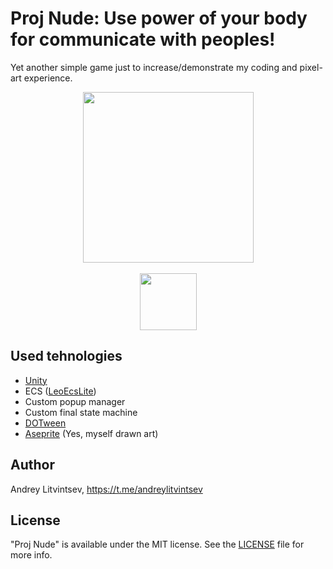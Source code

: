 # Proj Nude: Use power of your body for communicate with peoples!

Yet another simple game just to increase/demonstrate my coding and pixel-art experience.

<div align=center>
    <img src="./ReadmeResources/demo.gif" height=273/>
    <br/>
    <br/>
    <a href="https://andreylitvintsev.itch.io/projnude"><img src="./ReadmeResources/play_button.png" height=91/></a>
</div>

## Used tehnologies

- [Unity](https://unity.com/)
- ECS ([LeoEcsLite](https://github.com/Leopotam/ecslite))
- Custom popup manager
- Custom final state machine
- [DOTween](http://dotween.demigiant.com/getstarted.php)
- [Aseprite](https://www.aseprite.org/) (Yes, myself drawn art)

## Author

Andrey Litvintsev, https://t.me/andreylitvintsev

## License

"Proj Nude" is available under the MIT license. See the [LICENSE](https://github.com/andreylitvintsev/proj-nude-game/blob/main/LICENSE) file for more info.

